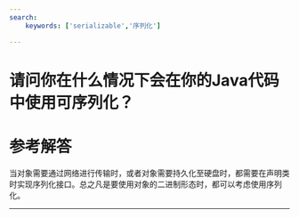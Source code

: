 ```yaml
---
search:
    keywords: ['serializable','序列化']

---
```



# 请问你在什么情况下会在你的Java代码中使用可序列化？

# 参考解答

当对象需要通过网络进行传输时，或者对象需要持久化至硬盘时，都需要在声明类时实现序列化接口。总之凡是要使用对象的二进制形态时，都可以考虑使用序列化。

---


